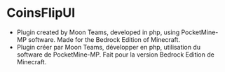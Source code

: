 # CoinsFlipUI
- Plugin created by Moon Teams, developed in php, using PocketMine-MP software. Made for the Bedrock Edition of Minecraft.
- Plugin créer par Moon Teams, développer en php, utilisation du software de PocketMine-MP. Fait pour la version Bedrock Edition de Minecraft.

